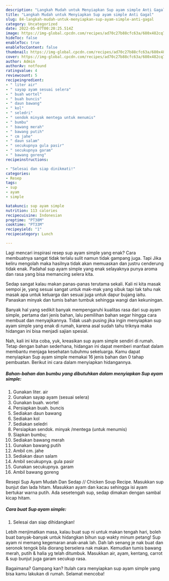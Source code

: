 ```yaml
---
description: "Langkah Mudah untuk Menyiapkan Sup ayam simple Anti Gagal"
title: "Langkah Mudah untuk Menyiapkan Sup ayam simple Anti Gagal"
slug: 84-langkah-mudah-untuk-menyiapkan-sup-ayam-simple-anti-gagal
category: Uncategorized
date: 2022-05-07T00:20:25.514Z
image: https://img-global.cpcdn.com/recipes/ad70c27b88cfc63a/680x482cq70/sup-ayam-simple-foto-resep-utama.jpg
hideToc: false
enableToc: true
enableTocContent: false
thumbnail: https://img-global.cpcdn.com/recipes/ad70c27b88cfc63a/680x482cq70/sup-ayam-simple-foto-resep-utama.jpg
cover: https://img-global.cpcdn.com/recipes/ad70c27b88cfc63a/680x482cq70/sup-ayam-simple-foto-resep-utama.jpg
author: Admin
authorAv: notfound
ratingvalue: 4
reviewcount: 5
recipeingredient:
- " liter air"
- " sayap ayam sesuai selera"
- " buah wortel"
- " buah buncis"
- " daun bawang"
- " kol"
- " seledri"
- " sendok minyak mentega untuk menumis"
- " bumbu"
- " bawang merah"
- " bawang putih"
- " cm jahe"
- " daun salam"
- " secukupnya gula pasir"
- " secukupnya garam"
- " bawang goreng"
recipeinstructions:

- "Selesai dan siap dinikmati!"
categories:
- Resep
tags:
- sup
- ayam
- simple

katakunci: sup ayam simple 
nutrition: 113 calories
recipecuisine: Indonesian
preptime: "PT38M"
cooktime: "PT33M"
recipeyield: "1"
recipecategory: Lunch

---
```



Lagi mencari inspirasi resep sup ayam simple yang enak? Cara membuatnya sangat tidak terlalu sulit namun tidak gampang juga. Tapi Jika keliru mengolah maka hasilnya tidak akan memuaskan dan justru cenderung tidak enak. Padahal sup ayam simple yang enak selayaknya punya aroma dan rasa yang bisa memancing selera kita.


Sedap sangat kalau makan panas-panas terutama sekali. Kali ni kita masak sempoi je, yang sesuai sangat untuk mak-mak yang sibuk tapi tak tahu nak masak apa untuk keluarga dan sesuai juga untuk dapur bujang iaitu. Panaskan minyak dan tumis bahan tumbuk sehingga wangi dan kekuningan.

Banyak hal yang sedikit banyak mempengaruhi kualitas rasa dari sup ayam simple, pertama dari jenis bahan, lalu pemilihan bahan segar hingga cara membuat dan menyajikannya. Tidak usah pusing jika ingin menyiapkan sup ayam simple yang enak di rumah, karena asal sudah tahu triknya maka hidangan ini bisa menjadi sajian spesial.


Nah, kali ini kita coba, yuk, kreasikan sup ayam simple sendiri di rumah. Tetap dengan bahan sederhana, hidangan ini dapat memberi manfaat dalam membantu menjaga kesehatan tubuhmu sekeluarga. Kamu dapat menyiapkan Sup ayam simple memakai 16 jenis bahan dan 0 tahap pembuatan. Berikut ini cara dalam menyiapkan hidangannya.

<!--inarticleads1-->

##### Bahan-bahan dan bumbu yang dibutuhkan dalam menyiapkan Sup ayam simple:

1. Gunakan  liter. air
1. Gunakan  sayap ayam (sesuai selera)
1. Gunakan  buah. wortel
1. Persiapkan  buah. buncis
1. Sediakan  daun bawang
1. Sediakan  kol
1. Sediakan  seledri
1. Persiapkan  sendok. minyak /mentega (untuk menumis)
1. Siapkan  bumbu;
1. Sediakan  bawang merah
1. Gunakan  bawang putih
1. Ambil  cm. jahe
1. Sediakan  daun salam
1. Ambil  secukupnya. gula pasir
1. Gunakan  secukupnya. garam
1. Ambil  bawang goreng


Resepi Sup Ayam Mudah Dan Sedap // Chicken Soup Recipe. Masukkan sup bunjut dan lada hitam. Masukkan ayam dan kacau sehingga isi ayam bertukar warna putih. Ada sesetengah sup, sedap dimakan dengan sambal kicap hitam. 

<!--inarticleads2-->

##### Cara buat Sup ayam simple:


1. Selesai dan siap dihidangkan!

Lebih menjimatkan masa, kalau buat sup ni untuk makan tengah hari, boleh buat banyak-banyak untuk hidangkan bihun sup wakty minum petang! Sup ayam ni memang kegemaran anak-anak lah. Dah lah senang je nak buat dan seronok tengok bila diorang berselera nak makan. Kemudian tumis bawang merah, putih &amp; halia yg telah ditumbuk. Masukkan air, ayam, kentang, carrot &amp; sup bunjut juga garam secukup rasa. 

Bagaimana? Gampang kan? Itulah cara menyiapkan sup ayam simple yang bisa kamu lakukan di rumah. Selamat mencoba!

